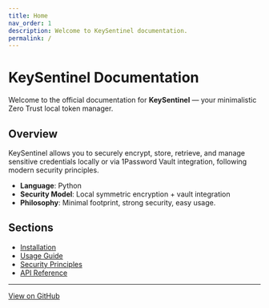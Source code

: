 ```yaml
---
title: Home
nav_order: 1
description: Welcome to KeySentinel documentation.
permalink: /
---
```


# KeySentinel Documentation

Welcome to the official documentation for **KeySentinel** — your minimalistic Zero Trust local token manager.

## Overview

KeySentinel allows you to securely encrypt, store, retrieve, and manage sensitive credentials locally or via 1Password Vault integration, following modern security principles.

- **Language**: Python
- **Security Model**: Local symmetric encryption + vault integration
- **Philosophy**: Minimal footprint, strong security, easy usage.

## Sections

- [Installation](installation.md)
- [Usage Guide](usage.md)
- [Security Principles](security.md)
- [API Reference](reference/)

---
[View on GitHub](https://github.com/daviguides/keysentinel)
